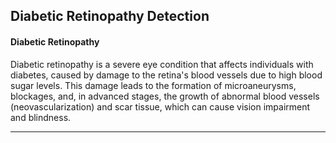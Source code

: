 ## Diabetic Retinopathy Detection 

#### Diabetic Retinopathy 

Diabetic retinopathy is a severe eye condition that affects individuals with diabetes, caused by damage to the retina's blood vessels due to high blood sugar levels. This damage leads to the formation of microaneurysms, blockages, and, in advanced stages, the growth of abnormal blood vessels (neovascularization) and scar tissue, which can cause vision impairment and blindness. 

--------------------------------------------------------------------------------------------------------------------------------------------------------------------------------------------------


